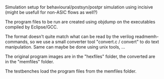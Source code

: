 Simulation setup for behavioural/postsyn/postpr simulation using 
incisive (might be usefull for non-ASIC flows as well?)

The program files to be run are created using 
objdump on the executables compiled by Eclipse/GCC.

The format doesn't quite match what can be read by 
the verilog readmemh-commands, so we use a small 
converter tool "convert.c / convert" to do text 
manipulation. Same can maybe be done using unix 
tools, ...

The original program images are in the "hexfiles" 
folder, the converted are in the "memfiles" folder. 

The testbenches load the program files from the 
memfiles folder.

